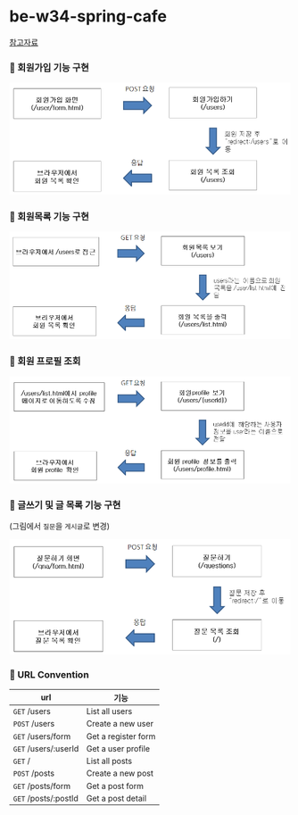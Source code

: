 # be-w34-spring-cafe

[참고자료](https://lucas.codesquad.kr/2022-kakao/course/%EC%9B%B9%EB%B0%B1%EC%97%94%EB%93%9C/Kakao-Cafe)

### 📌 회원가입 기능 구현

![img.png](img/img.png)

### 📌 회원목록 기능 구현

![img_1.png](img/img_1.png)

### 📌 회원 프로필 조회

![img_2.png](img/img_2.png)

### 📌 글쓰기 및 글 목록 기능 구현

(그림에서 `질문`을 `게시글`로 변경)

![img.png](img/img3.png)

### 📌 URL Convention

| url                  | 기능                  |
|----------------------|---------------------|
| `GET` /users         | List all users      |
| `POST` /users        | Create a new user   |
| `GET` /users/form    | Get a register form |
| `GET` /users/:userId | Get a user profile  |
| `GET` /              | List all posts      |
| `POST` /posts        | Create a new post   |
| `GET` /posts/form    | Get a post form     |
| `GET` /posts/:postId | Get a post detail   |
